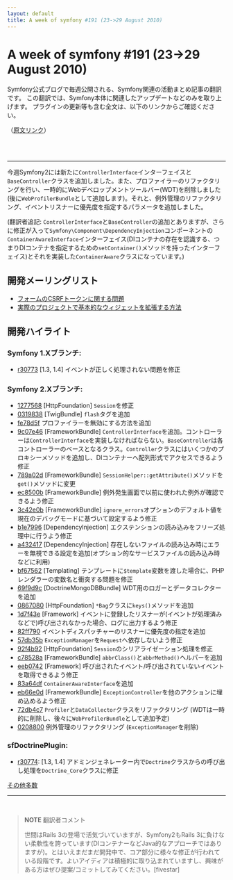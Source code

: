 ```yaml
---
layout: default
title: A week of symfony #191 (23->29 August 2010)
---
```


A week of symfony #191 (23->29 August 2010)
==========================================

Symfony公式ブログで毎週公開される、Symfony関連の活動まとめ記事の翻訳です。
この翻訳では、Symfony本体に関連したアップデートなどのみを取り上げます。
プラグインの更新等も含む全文は、以下のリンクからご確認ください。

（[原文リンク](http://www.symfony-project.org/blog/2010/08/29/a-week-of-symfony-191-23-29-august-2010)）

<br />
<br />
<hr />

今週Symfony2には新たに`ControllerInterface`インターフェイスと`BaseController`クラスを追加しました。また、プロファイラーのリファクタリングを行い、一時的にWebデベロップメントツールバー(WDT)を削除しました(後に`WebProfilerBundle`として追加します)。それと、例外管理のリファクタリング、イベントリスナーに優先度を指定するパラメータを追加しました。

(翻訳者追記: `ControllerInterface`と`BaseController`の追加とありますが、さらに修正が入って`Symfony\Component\DependencyInjection`コンポーネントの`ContainerAwareInterface`インターフェイス(DIコンテナの存在を認識する、つまりDIコンテナを指定するための`setContainer()`メソッドを持ったインターフェイス)とそれを実装した`ContainerAware`クラスになっています。)

開発メーリングリスト
---------------------

- [フォームのCSRFトークンに関する問題](http://groups.google.com/group/symfony-devs/browse_thread/thread/68db5ac12f02eb5d)
- [実際のプロジェクトで基本的なウィジェットを拡張する方法](http://groups.google.com/group/symfony-devs/browse_thread/thread/6f50c26ca917c036)

開発ハイライト
----------------------

### Symfony 1.Xブランチ:

- [r30773](http://trac.symfony-project.org/changeset/30773) [1.3, 1.4] イベントが正しく処理されない問題を修正

### Symfony 2.Xブランチ:

- [1277568](http://github.com/symfony/symfony/commit/12775689973787f282a11bd6f02f8b59cb78ddc8) [HttpFoundation] `Session`を修正
- [0319838](http://github.com/symfony/symfony/commit/0319838cdc6a997bc1b5effde0a87753c75eb0b9) [TwigBundle] `flash`タグを追加
- [fe78d5f](http://github.com/symfony/symfony/commit/fe78d5f0f0661e454a78478c187edd7633a71750) プロファイラーを無効にする方法を追加
- [9c07e46](http://github.com/symfony/symfony/commit/9c07e46d91b30236d89a98f738b7b7f3e2e5dfd1) [FrameworkBundle] `ControllerInterface`を追加。コントローラーは`ControllerInterface`を実装しなければならない。`BaseController`は各コントローラーのベースとなるクラス。`Controller`クラスにはいくつかのプロキシーメソッドを追加し、DIコンテナーへ配列形式でアクセスできるよう修正
- [789a02d](http://github.com/symfony/symfony/commit/789a02d56d79e32446fa7ea529f8a5d84e02a625) [FrameworkBundle] `SessionHelper::getAttribute()`メソッドを`get()`メソッドに変更
- [ec8500b](http://github.com/symfony/symfony/commit/ec8500bd647aa82ffa39d249d44c0273a0a1294e) [FrameworkBundle] 例外発生画面で以前に使われた例外が確認できるよう修正
- [3c42e0b](http://github.com/symfony/symfony/commit/3c42e0b6ce79e49ba44a0adcb8bc1144027c0ae2) [FrameworkBundle] `ignore_errors`オプションのデフォルト値を現在のデバッグモードに基づいて設定するよう修正
- [b1e7996](http://github.com/symfony/symfony/commit/b1e79963b120e3237a7a82f186ce83a5f568bdcf) [DependencyInjection] エクステンションの読み込みをフリーズ処理中に行うよう修正
- [a432417](http://github.com/symfony/symfony/commit/a432417ab9f901c7915e01d04d16904c4479155f) [DependencyInjection] 存在しないファイルの読み込み時にエラーを無視できる設定を追加(オプション的なサービスファイルの読み込み時などに利用)
- [bf67562](http://github.com/symfony/symfony/commit/bf6756226820e82ae55ae20004d20dd2eb9c79c5) [Templating] テンプレートに`$template`変数を渡した場合に、PHPレンダラーの変数名と衝突する問題を修正
- [69f9d9c](http://github.com/symfony/symfony/commit/69f9d9c6bfc2fbdad11c32773e5bd10058b3c3e1) [DoctrineMongoDBBundle] WDT用のロガーとデータコレクターを追加
- [0867080](http://github.com/symfony/symfony/commit/086708003a8bbe490de29cae48a3b2ca9f590021) [HttpFoundation] `*Bag`クラスに`keys()`メソッドを追加
- [1d7f43e](http://github.com/symfony/symfony/commit/1d7f43eed4eb5c53a1227efc81fb5cd2b049fe72) [Framework] イベントに登録したリスナーが(イベントが処理済みなどで)呼び出されなかった場合、ログに出力するよう修正
- [82ff790](http://github.com/symfony/symfony/commit/82ff79064acc336ce284a3914070479a0fe346ef) イベントディスパッチャーのリスナーに優先度の指定を追加
- [57db35b](http://github.com/symfony/symfony/commit/57db35b93b98e9f8550cd137d4c39aa71a012687) `ExceptionManager`を`Request`へ依存しないよう修正
- [92f4b92](http://github.com/symfony/symfony/commit/92f4b92cbbbb1e51ee65fd399b83b4a5e17e6ca2) [HttpFoundation] `Session`のシリアライゼーション処理を修正
- [c78528a](http://github.com/symfony/symfony/commit/c78528a91b1a4ed00e1482d0ece76bf1ac6e11f8) [FrameworkBundle] `abbrClass()`と`abbrMethod()`ヘルパーを追加
- [eeb0742](http://github.com/symfony/symfony/commit/eeb0742826509ebd48c0bd9947ee2fedc8fa1c26) [Framework] 呼び出されたイベント/呼び出されていないイベントを取得できるよう修正
- [83a64df](http://github.com/symfony/symfony/commit/83a64df542d6fcdf8547ed97bdd5a510f36960b8) `ContainerAwareInterface`を追加
- [eb66e0d](http://github.com/symfony/symfony/commit/eb66e0dc0053e20e7897515d659e7f393b3399f1) [FrameworkBundle] `ExceptionController`を他のアクションに埋め込めるよう修正
- [72db4c7](http://github.com/symfony/symfony/commit/72db4c734253f87fba7182da221a91a75a73bff7) `Profiler`と`DataCollector`クラスをリファクタリング (WDTは一時的に削除し、後々に`WebProfilerBundle`として追加予定)
- [0208800](http://github.com/symfony/symfony/commit/02088004592d4704141f38257657755bf3a5b9f6) 例外管理のリファクタリング (`ExceptionManager`を削除)

### sfDoctrinePlugin:

- [r30774](http://trac.symfony-project.org/changeset/30774): [1.3, 1.4] アドミンジェネレーター内で`Doctrine`クラスからの呼び出し処理を`Doctrine_Core`クラスに修正

[その他多数](http://trac.symfony-project.com/trac/timeline?from=08%2F29%2F2010&daysback=6&milestone=on&ticket=on&changeset=on&update=Update)

<hr />
<br />

> **NOTE**
> 翻訳者コメント<br />
>
> 世間はRails 3の登場で活気づいていますが、Symfony2もRails 3に負けない柔軟性を誇っています(DIコンテナーなどJava的なアプローチではありますが)。とはいえまだまだ開発中で、コア部分に様々な修正が行われている段階です。よいアイディアは積極的に取り込まれていますし、興味がある方はぜひ提案/コミットしてみてください。[fivestar]

